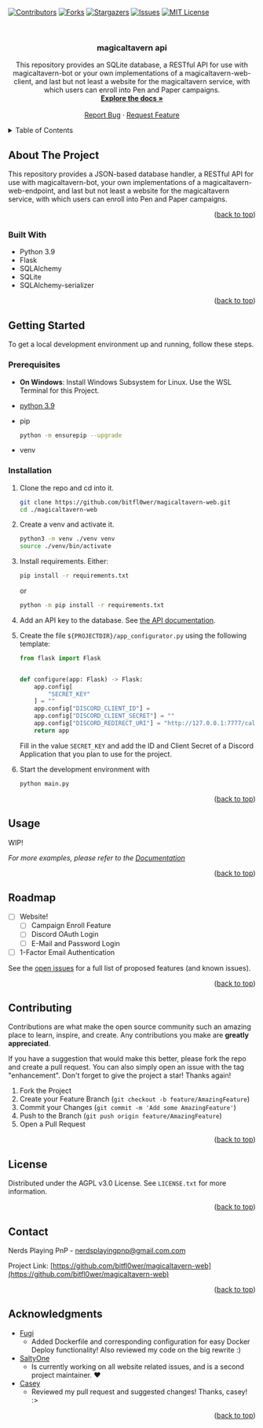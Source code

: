 <!-- Improved compatibility of back to top link: See: https://github.com/othneildrew/Best-README-Template/pull/73 -->
<a name="readme-top"></a>
<!--
*** Thanks for checking out the Best-README-Template. If you have a suggestion
*** that would make this better, please fork the repo and create a pull request
*** or simply open an issue with the tag "enhancement".
*** Don't forget to give the project a star!
*** Thanks again! Now go create something AMAZING! :D
-->

<!-- PROJECT SHIELDS -->
<!--
*** I'm using markdown "reference style" links for readability.
*** Reference links are enclosed in brackets [ ] instead of parentheses ( ).
*** See the bottom of this document for the declaration of the reference variables
*** for contributors-url, forks-url, etc. This is an optional, concise syntax you may use.
*** https://www.markdownguide.org/basic-syntax/#reference-style-links
-->
[![Contributors][contributors-shield]][contributors-url]
[![Forks][forks-shield]][forks-url]
[![Stargazers][stars-shield]][stars-url]
[![Issues][issues-shield]][issues-url]
[![MIT License][license-shield]][license-url]

<!-- PROJECT LOGO -->
<br />
<div align="center">

<h3 align="center">magicaltavern api</h3>

  <p align="center">
    This repository provides an SQLite database, a RESTful API for use with magicaltavern-bot or your own implementations of a magicaltavern-web-client, and last but not least a website for the magicaltavern service, with which users can enroll into Pen and Paper campaigns.
    <br />
    <a href="https://github.com/bitfl0wer/magicaltavern-web/wiki"><strong>Explore the docs »</strong></a>
    <br />
    <br />
    <a href="https://github.com/bitfl0wer/magicaltavern-web/issues">Report Bug</a>
    ·
    <a href="https://github.com/bitfl0wer/magicaltavern-web/issues">Request Feature</a>
  </p>
</div>

<!-- TABLE OF CONTENTS -->
<details>
  <summary>Table of Contents</summary>
  <ol>
    <li>
      <a href="#about-the-project">About The Project</a>
      <ul>
        <li><a href="#built-with">Built With</a></li>
      </ul>
    </li>
    <li>
      <a href="#getting-started">Getting Started</a>
      <ul>
        <li><a href="#prerequisites">Prerequisites</a></li>
        <li><a href="#installation">Installation</a></li>
      </ul>
    </li>
    <li><a href="#usage">Usage</a></li>
    <li><a href="#roadmap">Roadmap</a></li>
    <li><a href="#contributing">Contributing</a></li>
    <li><a href="#license">License</a></li>
    <li><a href="#contact">Contact</a></li>
    <li><a href="#acknowledgments">Acknowledgments</a></li>
  </ol>
</details>

<!-- ABOUT THE PROJECT -->
## About The Project

<!--[![Product Name Screen Shot][product-screenshot]](https://example.com)-->

This repository provides a JSON-based database handler, a RESTful API for use with magicaltavern-bot, your own implementations of a magicaltavern-web-endpoint, and last but not least a website for the magicaltavern service, with which users can enroll into Pen and Paper campaigns.

<p align="right">(<a href="#readme-top">back to top</a>)</p>

### Built With

* Python 3.9
* Flask
* SQLAlchemy
* SQLite
* SQLAlchemy-serializer

<p align="right">(<a href="#readme-top">back to top</a>)</p>

<!-- GETTING STARTED -->
## Getting Started

To get a local development environment up and running, follow these steps.

### Prerequisites

* **On Windows**: Install Windows Subsystem for Linux. Use the WSL Terminal for this Project.
* [python 3.9](https://www.python.org/downloads/)
* pip

  ```sh
  python -m ensurepip --upgrade
  ```

* venv

### Installation

1. Clone the repo and cd into it.

   ```sh
   git clone https://github.com/bitfl0wer/magicaltavern-web.git
   cd ./magicaltavern-web
   ```

2. Create a venv and activate it.

   ```sh
   python3 -m venv ./venv venv
   source ./venv/bin/activate
   ```

3. Install requirements. Either:

   ```sh
   pip install -r requirements.txt
   ```

   or

   ```sh
   python -m pip install -r requirements.txt
   ```

4. Add an API key to the database. See [the API documentation](./docs/api_v2.md).
5. Create the file `${PROJECTDIR}/app_configurator.py` using the following template:

    ```py
    from flask import Flask


    def configure(app: Flask) -> Flask:
        app.config[
            "SECRET_KEY"
        ] = ""
        app.config["DISCORD_CLIENT_ID"] = 
        app.config["DISCORD_CLIENT_SECRET"] = ""
        app.config["DISCORD_REDIRECT_URI"] = "http://127.0.0.1:7777/callback"
        return app
    ```  

    Fill in the value `SECRET_KEY` and add the ID and Client Secret of a Discord Application that you plan to use for the project.

6. Start the development environment with

   ```sh
   python main.py
   ```

<p align="right">(<a href="#readme-top">back to top</a>)</p>

<!-- USAGE EXAMPLES -->
## Usage

WIP!

_For more examples, please refer to the [Documentation](https://github.com/bitfl0wer/magicaltavern-web/wiki)_

<p align="right">(<a href="#readme-top">back to top</a>)</p>

<!-- ROADMAP -->
## Roadmap

* [ ] Website!
  * [ ] Campaign Enroll Feature
  * [ ] Discord OAuth Login
  * [ ] E-Mail and Password Login
* [ ] 1-Factor Email Authentication

See the [open issues](https://github.com/bitfl0wer/magicaltavern-web/issues) for a full list of proposed features (and known issues).

<p align="right">(<a href="#readme-top">back to top</a>)</p>

<!-- CONTRIBUTING -->
## Contributing

Contributions are what make the open source community such an amazing place to learn, inspire, and create. Any contributions you make are **greatly appreciated**.

If you have a suggestion that would make this better, please fork the repo and create a pull request. You can also simply open an issue with the tag "enhancement".
Don't forget to give the project a star! Thanks again!

1. Fork the Project
2. Create your Feature Branch (`git checkout -b feature/AmazingFeature`)
3. Commit your Changes (`git commit -m 'Add some AmazingFeature'`)
4. Push to the Branch (`git push origin feature/AmazingFeature`)
5. Open a Pull Request

<p align="right">(<a href="#readme-top">back to top</a>)</p>

<!-- LICENSE -->
## License

Distributed under the AGPL v3.0 License. See `LICENSE.txt` for more information.

<p align="right">(<a href="#readme-top">back to top</a>)</p>

<!-- CONTACT -->
## Contact

Nerds Playing PnP - nerdsplayingpnp@gmail.com.com

Project Link: [https://github.com/bitfl0wer/magicaltavern-web](https://github.com/bitfl0wer/magicaltavern-web)

<p align="right">(<a href="#readme-top">back to top</a>)</p>

<!-- ACKNOWLEDGMENTS -->
## Acknowledgments

* [Fugi](https://github.com/FugiMuffi)
  * Added Dockerfile and corresponding configuration for easy Docker Deploy functionality! Also reviewed my code on the big rewrite :)
* [SaltyOne](https://github.com/Juhi838b)
  * Is currently working on all website related issues, and is a second project maintainer. ❤️
* [Casey](https://github.com/KreerC)
  * Reviewed my pull request and suggested changes! Thanks, casey! :>

<p align="right">(<a href="#readme-top">back to top</a>)</p>

<!-- MARKDOWN LINKS & IMAGES -->
<!-- https://www.markdownguide.org/basic-syntax/#reference-style-links -->
[contributors-shield]: https://img.shields.io/github/contributors/bitfl0wer/magicaltavern-web.svg?style=for-the-badge
[contributors-url]: https://github.com/bitfl0wer/magicaltavern-web/graphs/contributors
[forks-shield]: https://img.shields.io/github/forks/bitfl0wer/magicaltavern-web.svg?style=for-the-badge
[forks-url]: https://github.com/bitfl0wer/magicaltavern-web/network/members
[stars-shield]: https://img.shields.io/github/stars/bitfl0wer/magicaltavern-web.svg?style=for-the-badge
[stars-url]: https://github.com/bitfl0wer/magicaltavern-web/stargazers
[issues-shield]: https://img.shields.io/github/issues/bitfl0wer/magicaltavern-web.svg?style=for-the-badge
[issues-url]: https://github.com/bitfl0wer/magicaltavern-web/issues
[license-shield]: https://img.shields.io/github/license/bitfl0wer/magicaltavern-web.svg?style=for-the-badge
[license-url]: https://github.com/bitfl0wer/magicaltavern-web/blob/master/LICENSE.txt
